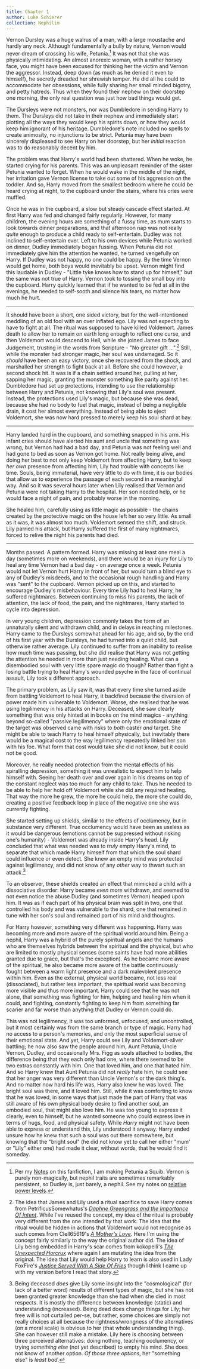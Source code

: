 ```yaml
---
title: Chapter 1
author: Luke Schierer
collection: Nephilim
---
```


Vernon Dursley was a huge walrus of a man, with a large moustache and hardly
any neck. Although fundamentally a bully by nature, Vernon would never dream of
crossing his wife, Petunia.[^210902-6] It was not that she was physically
intimidating. An almost anorexic woman, with a rather horsey face, you might
have been excused for thinking her the victim and Vernon the aggressor.
Instead, deep down (as much as he denied it even to himself), he secretly
dreaded her shrewish temper. He did all he could to accommodate her obsessions,
while fully sharing her small minded bigotry, and petty hatreds. Thus when
they found their nephew on their doorstep one morning, the only real question
was just how bad things would get.

The Dursleys were not monsters, nor was Dumbledore in sending Harry to them.
The Dursleys did not take in their nephew and immediately start plotting
all the ways they would keep his spirits down, or how they would keep him
ignorant of his heritage. Dumbledore's note included no spells to create
animosity, no injunctions to be strict. Petunia may have been sincerely
displeased to see Harry on her doorstep, but her _initial_ reaction was to
do reasonably decent by him.

The problem was that Harry's world had been shattered. When he woke, he
started crying for his parents. This was an unpleasant reminder of the sister
Petunia wanted to forget. When he would wake in the middle of the night,
her irritation gave Vernon license to take out some of his aggression on
the toddler. And so, Harry moved from the smallest bedroom where he could
be heard crying at night, to the cupboard under the stairs, where his cries
were muffled.

Once he was in the cupboard, a slow but steady cascade effect started.
At first Harry was fed and changed fairly regularly. However, for many
children, the evening hours are something of a fussy time, as mum starts
to look towards dinner preparations, and that afternoon nap was not really
_quite_ enough to produce a child ready to self-entertain. Dudley was not
inclined to self-entertain ever. Left to his own devices while Petunia
worked on dinner, Dudley immediately began fussing. When Petunia did not
immediately give him the attention he wanted, he turned vengefully on Harry.
If Dudley was not happy, no one could be happy. By the time Vernon would get
home, both boys would inevitably be upset. Vernon might find this laudable
in Dudley - "Little tyke knows how to stand up for himself," but the same was
not true of Harry. Vernon took to tossing the small boy into the cupboard.
Harry quickly learned that if he wanted to be fed at all in the evenings,
he needed to self-sooth and silence his tears, no matter how much he hurt.

---

It should have been a short, one sided victory, but for the well-intentioned
meddling of an old fool with an over inflated ego. Lily was not expecting
to have to fight at all. The ritual was supposed to have killed Voldemort.
James death to allow her to remain on earth long enough to reflect one
curse, and then Voldemort would descend to Hell, while she joined James
to face Judgement, trusting in the words from Scripture - "No greater
gift ...".[^201214-1] Still, while the monster had stronger magic, her
soul was undamaged. So it _should_ have been an easy victory, once she
recovered from the shock, and marshalled her strength to fight back at all.
Before she could however, a second shock hit. It was is if a chain settled
around her, pulling at her, sapping her magic, granting the monster something
like parity against her. Dumbledore had set up protections, intending to
use the relationship between Harry and Petunia, not knowing that Lily's soul
was present. Instead, the protections used Lily's magic, but because she
was dead, because she had no body to fuel that magic, instead of being a
negligible drain, it cost her almost everything. Instead of being able to
eject Voldemort, she was now hard pressed to merely keep his soul shard at bay.

---

Harry landed hard in the cupboard, and something snapped in his arm.
His infant cries should have alerted his aunt and uncle that something was
wrong, but Vernon had had a bad day, and Petunia was not feeling well and had
gone to bed as soon as Vernon got home. Not really being alive, and doing
her best to not only keep Voldemort from affecting Harry, but to keep _her
own_ presence from affecting him, Lily had trouble with concepts like time.
Souls, being immaterial, have very little to do with time, it is our bodies
that allow us to experience the passage of each second in a meaningful way.
And so it was several hours later when Lily realised that Vernon and Petunia
were not taking Harry to the hospital. Her son needed help, or he would
face a night of pain, and probably worse in the morning.

She healed him, carefully using as little magic as possible - the chains
created by the protective magic on the house left her so very little.
As small as it was, it was almost too much. Voldemort sensed the shift,
and struck. Lily parried his attack, but Harry suffered the first of many
nightmares, forced to relive the night his parents had died.

---

Months passed. A pattern formed. Harry was missing at least one meal a day
(sometimes more on weekends), and there would be an injury for Lily to heal
any time Vernon had a bad day - on average once a week. Petunia would not
let Vernon hurt Harry in front of her, but would turn a blind eye to any of
Dudley's misdeeds, and to the occasional rough handling and Harry was "sent"
to the cupboard. Vernon picked up on this, and started to encourage Dudley's
misbehaviour. Every time Lily had to heal Harry, he suffered nightmares.
Between continuing to miss his parents, the lack of attention, the lack of
food, the pain, and the nightmares, Harry started to cycle into depression.

In very young children, depression commonly takes the form of an unnaturally
silent and withdrawn child, and in delays in reaching milestones. Harry came
to the Dursleys somewhat ahead for his age, and so, by the end of his first
year with the Dursleys, he had turned into a quiet child, but otherwise rather
average. Lily continued to suffer from an inability to realise how much time
was passing, but she did realise that Harry was not getting the attention
he needed in more than just needing healing. What can a disembodied soul
with very little spare magic do though? Rather than fight a losing battle
trying to heal Harry's wounded psyche in the face of continual assault,
Lily took a different approach.

The primary problem, as Lily saw it, was that every time she turned aside
from battling Voldemort to heal Harry, it backfired because the diversion of
power made him vulnerable to Voldemort. Worse, she realised that he was using
legilimency in his attacks on Harry. Deceased, she saw clearly something that
was only hinted at in books on the mind magics - anything beyond so-called
"passive legilimency" where only the emotional state of the target was
observed came with risks to _both_ caster _and_ target. She might be able
to teach Harry to heal himself physically, but inevitably there would be a
magical cost to the way legilimency repeatedly linked her son with his foe.
What form that cost would take she did not know, but it could not be good.

Moreover, he really needed protection from the mental effects of his spiralling
depression, something it was unrealistic to expect him to help himself with.
Seeing her death over and over again in his dreams on top of the constant
neglect was too much for any child to take. Thus he needed to be able to
help her hold off Voldemort while she did any required healing. That way
the more he grew, the more he could help, the more she could do, creating a
positive feedback loop in place of the negative one she was currently fighting.

She started setting up shields, similar to the effects of occlumency, but
in substance very different. True occlumency would have been as useless as it
would be dangerous (emotions cannot be suppressed without risking one's
humanity) - Voldemort was already inside Harry's head. Lily concluded that what
was needed was to _truly_ empty Harry's mind, to separate that which made Harry
himself from that which the soul shard could influence or even detect. She knew
an empty mind was protected against legilimency, and did not know of any _other_
way to thwart such an attack.[^210917-1]

To an observer, these shields created an effect that mimicked a child with a
dissociative disorder: Harry became _even more_ withdrawn, and seemed to not
even notice the abuse Dudley (and sometimes Vernon) heaped upon him. It was as
if each part of his physical brain was split in two, one that controlled his
body and was vulnerable to the shard, one that remained in tune with her son's
soul and remained part of his mind and thoughts.

For Harry however, something very different was happening. Harry was
becoming more and more aware of the spiritual world around him. Being a
nephil, Harry was a hybrid of the purely spiritual angels and the humans
who are themselves hybrids between the spiritual and the physical, but who
are limited to mostly physical senses (some saints have had more abilities
granted due to grace, but that's the exception). As he became more aware of
the spiritual, he also became more aware of the battle continuously fought
between a warm light presence and a dark malevolent presence within him.
Even as the external, physical world became, not less real (dissociated),
but rather less important, the spiritual world was becoming more visible and
thus more important. Harry could see that he was not alone, that something
was fighting for him, helping and healing him when it could, and fighting,
constantly fighting to keep him from something far scarier and far worse
than anything that Dudley or Vernon could do.

This was not legilimency, it was too unformed, unfocused, and uncontrolled, but
it most certainly was from the same branch or type of magic. Harry had no
access to a person's memories, and only the most superficial sense of their
emotional state. And yet, Harry could see Lily and Voldemort-sliver battling;
he now also saw the people around him, Aunt Petunia, Uncle Vernon, Dudley, and
occasionally Mrs. Figg as souls attached to bodies, the difference being that
they each only had one, where there seemed to be two extras constantly with him.
One that loved him, and one that hated him. And so Harry knew that Aunt Petunia
did not _really_ hate him, he could see that her anger was very different than
Uncle Vernon's or the dark thing's. And no matter now hard his life was,
Harry also knew he was loved. The bright soul was there, and it loved him.
Still, while it was comforting to know that he was loved, in some ways that just
made the part of Harry that was still aware of his own physical body desire to
find another soul, an embodied soul, that might also love him. He was too young
to express it clearly, even to himself, but he wanted someone who could express
love in terms of hugs, food, and physical safety. While _Harry_ might not have
been able to express or understand this, Lily understood it anyway. Harry ended
unsure how he knew that such a soul was out there somewhere, but knowing that
the "bright soul" (he did not know yet to call her either "mum' or "Lily" either
one) had made it clear, without words, that he would find it someday.

[^210917-1]:
    Being deceased _does_ give Lily some insight into the
    "cosmological" (for lack of a better word) results of different types of
    magic, but she has not been granted greater knowledge than she had when she
    died in most respects. It is mostly the difference between knowledge
    (static) and understanding (increased). Being dead does change things for
    Lily; her free will is not curtailed per-se, but rather, some choices are
    simply not really choices at all because the rightness/wrongness of the
    alternatives (on a moral scale) is obvious to her (that whole understanding
    thing). She can however still make a mistake. Lily here is choosing
    between three perceived alternatives: doing nothing, teaching occlumency, or
    trying _something else_ (not yet described) to empty his mind. She does not
    know of another option. _Of those three options_, her "something else" is
    _least bad_.

[^201214-1]:
    The idea that James and Lily used a ritual sacrifice to save
    Harry comes from PetrificusSomewhatus's _[Daphne Greengrass and the Importance Of Intent](https://archiveofourown.org/works/23986264?view_full_work=true)_.
    While I've reused the concept, my idea of the ritual is probably very different
    from the one intended by that work. The idea that the ritual would be hidden
    in actions that Voldemort would not recognise as such comes from Clell65619's
    _[A Mother's Love](https://deluded-musings.fanficauthors.net/A_Mothers_Love/)_.
    Here I'm using the concept fairly similarly to the way
    the original author did. The idea of Lily being embedded
    in Harry's scar comes from kokopelli's _[The Unexpected Horcrux](https://kokopelli.nsns.fanficauthors.net/The_Unexpected_Horcrux)_
    where again I am mutating the idea from the original. The idea that Lily
    would help Harry to learn is also used in Lady FoxFire's
    _[Justice Served With A Side Of Fries](https://www.fanfiction.net/s/6300111)_
    though I think I came up with my version before I read that story.

[^210902-6]:
    Per my [Notes] on this fanfiction, I am
    making Petunia a Squib. Vernon is purely non-magically, but nephil traits
    are sometimes remarkably persistent, so Dudley is, just barely, a nephil.
    See my notes on [relative power levels][rpl].

[rpl]: <../../Appendices/relative-power-levels/>
[Notes]: ../../Appendices/points-of-divergence/
